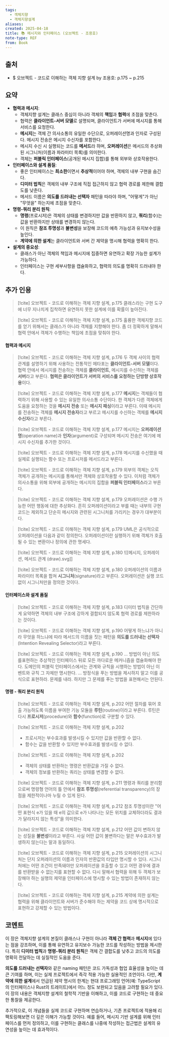 ```yaml
---
tags:
  - 객체지향
  - 객체지향설계
aliases: 
created: 2025-04-18
title: 📚 메시지와 인터페이스 (오브젝트 - 조용호)
note-type: REF
from: Book
---
```


## 출처

- $ 오브젝트 - 코드로 이해하는 객체 지향 설계 by 조용호: p.175 ~ p.215

## 요약

- **협력과 메시지**:
    - 객체지향 설계는 클래스 중심이 아니라 객체의 **책임**과 **협력**에 초점을 맞춘다.
    - 협력은 **클라이언트-서버 모델**로 설명되며, 클라이언트가 서버에 메시지를 통해 서비스를 요청한다.
    - **메시지**는 객체 간 의사소통의 유일한 수단으로, 오퍼레이션명과 인자로 구성된다. 메시지 전송은 메시지 수신자를 포함한다.
    - 메시지 수신 시 실행되는 코드를 **메서드**라 하며, **오퍼레이션**은 메서드의 추상화된 시그니처(이름과 파라미터 목록)를 의미한다.
    - 객체는 **퍼블릭 인터페이스**(공개된 메시지 집합)를 통해 외부와 상호작용한다.
- **인터페이스와 설계 품질**:
    - 좋은 인터페이스는 **최소한**이면서 **추상적**이어야 하며, 객체의 내부 구현을 숨긴다.
    - **디미터 법칙**은 객체의 내부 구조에 직접 접근하지 않고 협력 경로를 제한해 결합도를 낮춘다.
    - 메서드 이름은 **의도를 드러내는 선택자** 패턴을 따라야 하며, "어떻게"가 아닌 "무엇을" 하는지에 초점을 맞춘다.
- **명령-쿼리 분리 원칙**:
    - **명령**(프로시저)은 객체의 상태를 변경하지만 값을 반환하지 않고, **쿼리**(함수)는 값을 반환하지만 상태를 변경하지 않는다.
    - 이 원칙은 **참조 투명성**과 **불변성**을 보장해 코드의 예측 가능성과 유지보수성을 높인다.
    - **계약에 의한 설계**는 클라이언트와 서버 간 제약을 명시해 협력을 명확히 한다.
- **설계의 중요성**:
    - 클래스가 아닌 객체의 책임과 메시지에 집중하면 유연하고 확장 가능한 설계가 가능하다.
    - 인터페이스는 구현 세부사항을 캡슐화하고, 협력의 의도를 명확히 드러내야 한다.

## 추가 인용

>[!cite] 오브젝트 - 코드로 이해하는 객체 지향 설계, p.175
>클래스라는 구현 도구에 너무 지나치게 집착하면 유연하지 못한 설계에 이를 확률이 높아진다.

>[!cite] 오브젝트 - 코드로 이해하는 객체 지향 설계, p.175
>훌륭한 객체지향 코드를 얻기 위해서는 클래스가 아니라 객체를 지향해야 한다. 좀 더 정확하게 말해서 협력 안에서 객체가 수행하는 책임에 초점을 맞춰야 한다.

#### 협력과 메시지

>[!cite] 오브젝트 - 코드로 이해하는 객체 지향 설계, p.176
>두 객체 사이의 협력 관계를 설명하기 위해 사용하는 전통적인 메타포는 **클라이언트-서버 모델**이다. 협력 안에서 메시지를 전송하는 객체를 **클라이언트**, 메시지를 수신하는 객체를 **서버**라고 부른다. **협력은 클라이언트가 서버의 서비스를 요청하는 단방향 상호작용**이다.

>[!cite] 오브젝트 - 코드로 이해하는 객체 지향 설계, p.177
>**메시지**는 객체들이 협력하기 위해 사용할 수 있는 유일한 의사소통 수단이다. 한 객체가 다른 객체에게 도움을 요청하는 것을 **메시지 전송** 또는 **메시지 패싱**이라고 부른다. 이때 메시지를 전송하는 객체를 **메시지 전송자**라고 부르고 메시지를 수신하는 객체를 **메시지 수신자**라고 부른다.

>[!cite] 오브젝트 - 코드로 이해하는 객체 지향 설계, p.177
>메시지는 **오퍼레이션명**(operation name)과 **인자**(argument)로 구성되며 메시지 전송은 여기에 메시지 수신자를 추가한 것이다.

>[!cite] 오브젝트 - 코드로 이해하는 객체 지향 설계, p.178
>메시지를 수신했을 때 실제로 실행되는 함수 또는 프로시저를 메서드라고 부른다.

>[!cite] 오브젝트 - 코드로 이해하는 객체 지향 설계, p.179
>외부의 객체는 오직 객체가 공개하는 메시지를 통해서만 객체와 상호작용할 수 있다. 이처럼 객체가 의사소통을 위해 외부에 공개하는 메시지의 집합을 **퍼블릭 인터페이스**라고 부른다.

>[!cite] 오브젝트 - 코드로 이해하는 객체 지향 설계, p.179
>오퍼레이션은 수행 가능한 어떤 행동에 대한 추상화다. 흔히 오퍼레이션이라고 부를 때는 내부의 구현 코드는 제외하고 단순히 메시지와 관련된 시그니처를 가리키는 경우가 대부분이다.

>[!cite] 오브젝트 - 코드로 이해하는 객체 지향 설계, p.179
>UML은 공식적으로 오퍼레이션을 다음과 같이 정의한다.
>오퍼레이션이란 실행하기 위해 객체가 호출될 수 있는 변환이나 정의에 관한 명세다.

>[!cite] 오브젝트 - 코드로 이해하는 객체 지향 설계, p.180
>![[메시지, 오퍼레이션, 메서드 관계 (draw).svg]]

>[!cite] 오브젝트 - 코드로 이해하는 객체 지향 설계, p.180
>오퍼레이션의 이름과 파라미터 목록을 합쳐 **시그니처**(signature)라고 부른다. 오퍼레이션은 실행 코드 없이 시그니처만을 정의한 것이다.

#### 인터페이스와 설계 품질

>[!cite] 오브젝트 - 코드로 이해하는 객체 지향 설계, p.183
>디미터 법칙을 간단하게 요약하면 객체의 내부 구조에 강하게 결합되지 않도록 협력 경로를 제한하라는 것이다.

>[!cite] 오브젝트 - 코드로 이해하는 객체 지향 설계, p.190
>어떻게 하느냐가 아니라 무엇을 하느냐에 따라 메서드의 이름을 짓는 패턴을 **의도를 드러내는 선택자**(Intention Revealing Selector)라고 부른다.

>[!cite] 오브젝트 - 코드로 이해하는 객체 지향 설계, p.190
>... 방법이 아닌 의도를표현하는 추상적인 인터페이스 뒤로 모든 까다로운 메커니즘을 캡슐화해야 한다. 도메인의 퍼블릭 인터페이스에서는 관계와 규칙을 시행하는 방법이 아닌 이벤트와 규칙 그 자체만 명시한다.
>... 방정식을 푸는 방법을 제시하지 말고 이를 공식으로 표현하라. 문제를 내라. 하지만 그 문제를 푸는 방법을 표현해서는 안된다.

#### 명령 - 쿼리 분리 원칙

>[!cite] 오브젝트 - 코드로 이해하는 객체 지향 설계, p.202
>어떤 절차를 묶어 호출 가능하도록 이름을 부여한 기능 모듈을 **루틴**(routine)이라고 부른다. 루틴은 다시 **프로시저**(procedure)와 **함수**(function)로 구분할 수 있다.

>[!cite] 오브젝트 - 코드로 이해하는 객체 지향 설계, p.202
>- 프로시저는 부수효과를 발생시킬 수 있지만 값을 반환할 수 없다.
>- 함수는 값을 반환할 수 있지만 부수효과를 발생시킬 수 없다.

>[!cite] 오브젝트 - 코드로 이해하는 객체 지향 설계, p.202
>- 객체의 상태를 반환하는 명령은 반환값을 가질 수 없다.
>- 객체의 정보를 반환하는 쿼리는 상태를 변경할 수 없다.

>[!cite] 오브젝트 - 코드로 이해하는 객체 지향 설계, p.211
>명령과 쿼리를 분리함으로써 명령형 언어의 틀 안에서 **참조 투명성**(referential transparency)의 장점을 제한적이나마 누릴 수 있게 된다.

>[!cite] 오브젝트 - 코드로 이해하는 객체 지향 설계, p.212
>참조 투명성이란 "어떤 표현식 e가 있을 때 e의 값으로 e가 나타나는 모든 위치를 교체하더라도 결과가 달라지지 않는 특성"을 의미한다.

>[!cite] 오브젝트 - 코드로 이해하는 객체 지향 설계, p.212
>어떤 값이 변하지 않는 성질을 **불변성**이라고 부른다. 사실 어떤 값이 불변하다는 말은 부수효과가 발생하지 않는다는 말과 동일하다.
>

>[!cite] 오브젝트 - 코드로 이해하는 객체 지향 설계, p.215
>오퍼레이션의 시그니처는 단지 오퍼레이션의 이름과 인자의 반환값의 타입만 명시할 수 있다. 시그니처에는 어떤 조건이 만족돼야만 오퍼레이션을 호출할 수 있고 어떤 경우에 결과를 반환받을 수 없는지를 표현할 수 없다. 다시 말해서 협력을 위해 두 객체가 보장해야 하는 실행의 제약을 인터페이스에 명시할 수 있는 방법이 존재하지 않는다.

>[!cite] 오브젝트 - 코드로 이해하는 객체 지향 설계, p.215
>계약에 의한 설계는 협력을 위해 클라이언트와 서버가 준수해야 하는 제약을 코드 상에 명시적으로 표현하고 강제할 수 있는 방법이다.

## 코멘트

이 장은 객체지향 설계의 본질이 클래스나 구현이 아니라 **객체 간 협력**과 **메시지**에 있다는 점을 강조하며, 이를 통해 유연하고 유지보수 가능한 코드를 작성하는 방법을 제시한다. 특히 **디미터 법칙**과 **명령-쿼리 분리 원칙**은 객체 간 결합도를 낮추고 코드의 의도를 명확히 전달하는 데 실질적인 도움을 준다.

**의도를 드러내는 선택자**와 같은 naming 패턴은 코드 가독성과 협업 효율성을 높이는 데 큰 기여를 하며, 이는 실제 프로젝트에서 즉각 적용 가능한 실용적인 조언이다. 다만, **계약에 의한 설계**에서 언급된 제약 명시의 한계는 현대 프로그래밍 언어(예: TypeScript의 인터페이스나 Rust의 트레이트)에서 어느 정도 보완되고 있음을 고려할 필요가 있다. 이 장의 내용은 객체지향 설계의 철학적 기반을 이해하고, 이를 코드로 구현하는 데 중요한 통찰을 제공한다.

추가적으로, 이 개념들을 실제 코드로 구현하며 연습하거나, 기존 프로젝트에 적용해 리팩토링해보면 더 깊은 이해가 가능할 것이다. 예를 들어, 메시지 기반 설계를 위해 인터페이스를 먼저 정의하고, 이를 구현하는 클래스를 나중에 작성하는 접근법은 설계의 유연성을 높이는 데 효과적이다.